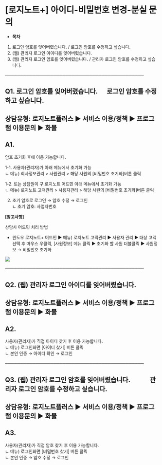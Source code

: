 # [로지노트+] 아이디-비밀번호 변경-분실 문의

* **목차**

1. 로그인 암호를 잊어버렸습니다. / 로그인 암호를 수정하고 싶습니다.
2. (웹) 관리자 로그인 아이디를 잊어버렸습니다.
3. (웹) 관리자 로그인 암호를 잊어버렸습니다. / 관리자 로그인 암호를 수정하고 싶습니다.

──────────────────────────────────────────────

**Q1. 로그인 암호를 잊어버렸습니다.      로그인 암호를 수정하고 싶습니다.**
------------------------------------------------

상담유형: 로지노트플러스 ▶ 서비스 이용/정책 ▶ 프로그램 이용문의 ▶ 화물
------------------------------------------

**A1.**
-------

암호 초기화 후에 이용 가능합니다.

1-1. 사용자(관리자)가 아래 메뉴에서 초기화 가능  
ㄴ 메뉴) 회사정보관리 > 사원관리 > 해당 사원의 [비밀번호 초기화]버튼 클릭

1-2. 또는 상담원이 구.로지노트 어드민 아래 메뉴에서 초기화 가능  
ㄴ 메뉴) 로지노트 고객관리 > 사용자관리 > 해당 사원의 [비밀번호 초기화]버튼 클릭

2. 초기 암호로 로그인 → 암호 수정 → 로그인  
ㄴ 초기 암호: 사업자번호

**[참고사항]**

상담사 어드민 처리 방법  
- 윈도우 로지노트+ 어드민 ▶ 메뉴) 로지노트 고객관리 ▶ 사용자 관리 ▶ 대상 고객 선택 후 마우스 우클릭, [사원정보] 메뉴 클릭 ▶ 초기화 할 사원 더블클릭 ▶ 사원정보 → 비밀번호 초기화

![](https://kakaomobilitysupport.zendesk.com/hc/article_attachments/33277500931865)

──────────────────────────────────────────────

**Q2. (웹) 관리자 로그인 아이디를 잊어버렸습니다.**
---------------------------------

상담유형: 로지노트플러스 ▶ 서비스 이용/정책 ▶ 프로그램 이용문의 ▶ 화물
------------------------------------------

**A2.**
-------

사용자(관리자)가 직접 아이디 찾기 후 이용 가능합니다.  
ㄴ 메뉴) 로그인화면 [아이디 찾기] 버튼 클릭  
ㄴ 본인 인증 → 아이디 확인 → 로그인

──────────────────────────────────────────────

**Q3. (웹) 관리자 로그인 암호를 잊어버렸습니다.             관리자 로그인 암호를 수정하고 싶습니다.**
-------------------------------------------------------------------

상담유형: 로지노트플러스 ▶ 서비스 이용/정책 ▶ 프로그램 이용문의 ▶ 화물
------------------------------------------

**A3.**
-------

사용자(관리자)가 직접 암호 찾기 후 이용 가능합니다.  
ㄴ 메뉴) 로그인화면 [비밀번호 찾기] 버튼 클릭  
ㄴ 본인 인증 → 암호 수정 → 로그인
